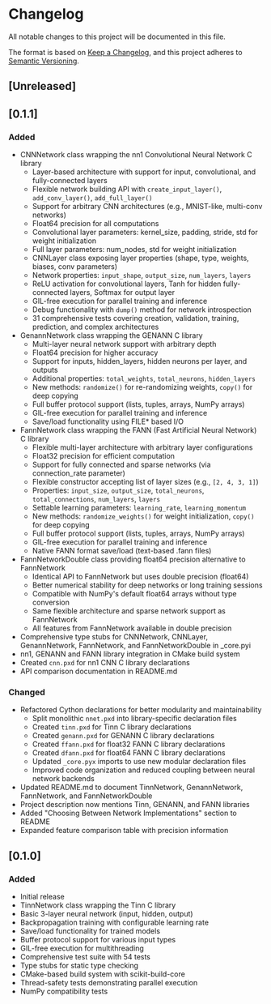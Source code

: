 # Changelog

All notable changes to this project will be documented in this file.

The format is based on [Keep a Changelog](https://keepachangelog.com/en/1.0.0/),
and this project adheres to [Semantic Versioning](https://semver.org/spec/v2.0.0.html).

## [Unreleased]

## [0.1.1]

### Added
- CNNNetwork class wrapping the nn1 Convolutional Neural Network C library
  - Layer-based architecture with support for input, convolutional, and fully-connected layers
  - Flexible network building API with `create_input_layer()`, `add_conv_layer()`, `add_full_layer()`
  - Support for arbitrary CNN architectures (e.g., MNIST-like, multi-conv networks)
  - Float64 precision for all computations
  - Convolutional layer parameters: kernel_size, padding, stride, std for weight initialization
  - Full layer parameters: num_nodes, std for weight initialization
  - CNNLayer class exposing layer properties (shape, type, weights, biases, conv parameters)
  - Network properties: `input_shape`, `output_size`, `num_layers`, `layers`
  - ReLU activation for convolutional layers, Tanh for hidden fully-connected layers, Softmax for output layer
  - GIL-free execution for parallel training and inference
  - Debug functionality with `dump()` method for network introspection
  - 31 comprehensive tests covering creation, validation, training, prediction, and complex architectures
- GenannNetwork class wrapping the GENANN C library
  - Multi-layer neural network support with arbitrary depth
  - Float64 precision for higher accuracy
  - Support for inputs, hidden_layers, hidden neurons per layer, and outputs
  - Additional properties: `total_weights`, `total_neurons`, `hidden_layers`
  - New methods: `randomize()` for re-randomizing weights, `copy()` for deep copying
  - Full buffer protocol support (lists, tuples, arrays, NumPy arrays)
  - GIL-free execution for parallel training and inference
  - Save/load functionality using FILE* based I/O
- FannNetwork class wrapping the FANN (Fast Artificial Neural Network) C library
  - Flexible multi-layer architecture with arbitrary layer configurations
  - Float32 precision for efficient computation
  - Support for fully connected and sparse networks (via connection_rate parameter)
  - Flexible constructor accepting list of layer sizes (e.g., `[2, 4, 3, 1]`)
  - Properties: `input_size`, `output_size`, `total_neurons`, `total_connections`, `num_layers`, `layers`
  - Settable learning parameters: `learning_rate`, `learning_momentum`
  - New methods: `randomize_weights()` for weight initialization, `copy()` for deep copying
  - Full buffer protocol support (lists, tuples, arrays, NumPy arrays)
  - GIL-free execution for parallel training and inference
  - Native FANN format save/load (text-based .fann files)
- FannNetworkDouble class providing float64 precision alternative to FannNetwork
  - Identical API to FannNetwork but uses double precision (float64)
  - Better numerical stability for deep networks or long training sessions
  - Compatible with NumPy's default float64 arrays without type conversion
  - Same flexible architecture and sparse network support as FannNetwork
  - All features from FannNetwork available in double precision
- Comprehensive type stubs for CNNNetwork, CNNLayer, GenannNetwork, FannNetwork, and FannNetworkDouble in _core.pyi
- nn1, GENANN and FANN library integration in CMake build system
- Created `cnn.pxd` for nn1 CNN C library declarations
- API comparison documentation in README.md

### Changed
- Refactored Cython declarations for better modularity and maintainability
  - Split monolithic `nnet.pxd` into library-specific declaration files
  - Created `tinn.pxd` for Tinn C library declarations
  - Created `genann.pxd` for GENANN C library declarations
  - Created `ffann.pxd` for float32 FANN C library declarations
  - Created `dfann.pxd` for float64 FANN C library declarations
  - Updated `_core.pyx` imports to use new modular declaration files
  - Improved code organization and reduced coupling between neural network backends
- Updated README.md to document TinnNetwork, GenannNetwork, FannNetwork, and FannNetworkDouble
- Project description now mentions Tinn, GENANN, and FANN libraries
- Added "Choosing Between Network Implementations" section to README
- Expanded feature comparison table with precision information

## [0.1.0]

### Added
- Initial release
- TinnNetwork class wrapping the Tinn C library
- Basic 3-layer neural network (input, hidden, output)
- Backpropagation training with configurable learning rate
- Save/load functionality for trained models
- Buffer protocol support for various input types
- GIL-free execution for multithreading
- Comprehensive test suite with 54 tests
- Type stubs for static type checking
- CMake-based build system with scikit-build-core
- Thread-safety tests demonstrating parallel execution
- NumPy compatibility tests
